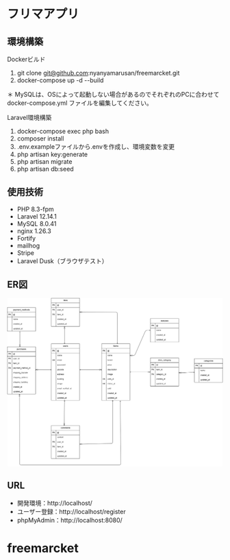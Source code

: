 # フリマアプリ

## 環境構築

Dockerビルド
 1. git clone git@github.com:nyanyamarusan/freemarcket.git
 2. docker-compose up -d --build

＊ MySQLは、OSによって起動しない場合があるのでそれぞれのPCに合わせて docker-compose.yml ファイルを編集してください。

Laravel環境構築

 1. docker-compose exec php bash
 2. composer install
 3. .env.exampleファイルから.envを作成し、環境変数を変更
 4. php artisan key:generate
 5. php artisan migrate
 6. php artisan db:seed

## 使用技術

- PHP 8.3-fpm
- Laravel 12.14.1
- MySQL 8.0.41
- nginx 1.26.3
- Fortify
- mailhog
- Stripe
- Laravel Dusk（ブラウザテスト）

## ER図

![ER図](/freemarcket.drawio.png)

## URL

- 開発環境：http://localhost/
- ユーザー登録：http://localhost/register
- phpMyAdmin：http://localhost:8080/
# freemarcket

